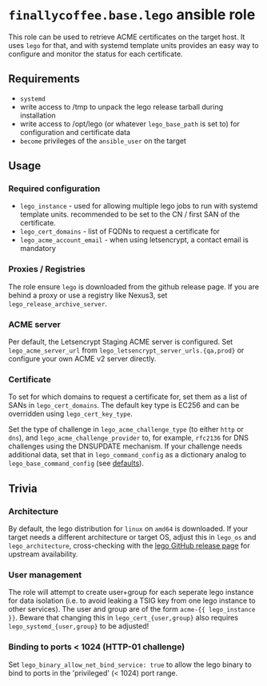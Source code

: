 # `finallycoffee.base.lego` ansible role

This role can be used to retrieve ACME certificates on the target host. It uses `lego` for that, and with systemd template units provides an easy way to configure and monitor the status for each certificate.

## Requirements

- `systemd`
- write access to /tmp to unpack the lego release tarball during installation
- write access to /opt/lego (or whatever `lego_base_path` is set to) for configuration and certificate data
- `become` privileges of the `ansible_user` on the target

## Usage

### Required configuration

- `lego_instance` - used for allowing multiple lego jobs to run with systemd template units. recommended to be set to the CN / first SAN of the certificate.
- `lego_cert_domains` - list of FQDNs to request a certificate for
- `lego_acme_account_email` - when using letsencrypt, a contact email is mandatory

### Proxies / Registries

The role ensure `lego` is downloaded from the github release page. If you are behind a proxy or use a registry like Nexus3, set `lego_release_archive_server`.

### ACME server

Per default, the Letsencrypt Staging ACME server is configured. Set `lego_acme_server_url` from `lego_letsencrypt_server_urls.{qa,prod}` or configure your own ACME v2 server directly.

### Certificate

To set for which domains to request a certificate for, set them as a list of SANs in `lego_cert_domains`. The default key type is EC256 and can be overridden using `lego_cert_key_type`.

Set the type of challenge in `lego_acme_challenge_type` (to either `http` or `dns`), and `lego_acme_challenge_provider` to, for example, `rfc2136` for DNS challenges using the DNSUPDATE mechanism. If your challenge needs additional data, set that in `lego_command_config` as a dictionary analog to `lego_base_command_config` (see [defaults](defaults/main.yml)).

## Trivia

### Architecture

By default, the lego distribution for `linux` on `amd64` is downloaded. If your target needs a different architecture or target OS, adjust this in `lego_os` and `lego_architecture`, cross-checking with the [lego GitHub release page](https://github.com/go-acme/lego/releases/tag/v4.17.4) for upstream availability.

### User management

The role will attempt to create user+group for each seperate lego instance for data isolation (i.e. to avoid leaking a TSIG key from one lego instance to other services). The user and group are of the form `acme-{{ lego_instance }}`. Beware that changing this in `lego_cert_{user,group}` also requires `lego_systemd_{user,group}` to be adjusted!

### Binding to ports < 1024 (HTTP-01 challenge)

Set `lego_binary_allow_net_bind_service: true` to allow the lego binary to bind to ports in the 'privileged' (< 1024) port range.
